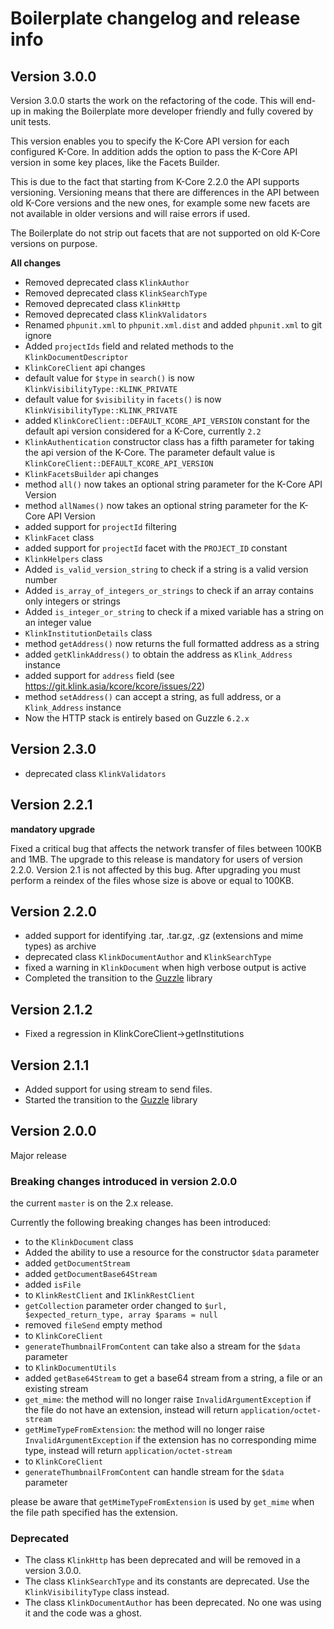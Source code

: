 # Boilerplate changelog and release info

## Version 3.0.0

Version 3.0.0 starts the work on the refactoring of the code. This will end-up in making
the Boilerplate more developer friendly and fully covered by unit tests.

This version enables you to specify the K-Core API version for each configured K-Core. 
In addition adds the option to pass the K-Core API version in some key places, like the 
Facets Builder. 

This is due to the fact that starting from K-Core 2.2.0 the API supports versioning. Versioning 
means that there are differences in the API between old K-Core versions and the new ones, for 
example some new facets are not available in older versions and will raise errors if used.

The Boilerplate do not strip out facets that are not supported on old K-Core versions on purpose. 

**All changes**

- Removed deprecated class `KlinkAuthor`
- Removed deprecated class `KlinkSearchType`
- Removed deprecated class `KlinkHttp`
- Removed deprecated class `KlinkValidators`
- Renamed `phpunit.xml` to `phpunit.xml.dist` and added `phpunit.xml` to git ignore  
- Added `projectIds` field and related methods to the `KlinkDocumentDescriptor`
- `KlinkCoreClient` api changes
 - default value for `$type` in `search()` is now `KlinkVisibilityType::KLINK_PRIVATE`
 - default value for `$visibility` in `facets()` is now `KlinkVisibilityType::KLINK_PRIVATE`
 - added `KlinkCoreClient::DEFAULT_KCORE_API_VERSION` constant for the default api version considered 
   for a K-Core, currently `2.2`
- `KlinkAuthentication` constructor class has a fifth parameter for taking the api version of the K-Core.
  The parameter default value is `KlinkCoreClient::DEFAULT_KCORE_API_VERSION` 
- `KlinkFacetsBuilder` api changes
 - method `all()` now takes an optional string parameter for the K-Core API Version
 - method `allNames()` now takes an optional string parameter for the K-Core API Version
 - added support for `projectId` filtering
- `KlinkFacet` class
 - added support for `projectId` facet with the `PROJECT_ID` constant
- `KlinkHelpers` class 
 - Added `is_valid_version_string` to check if a string is a valid version number
 - Added `is_array_of_integers_or_strings` to check if an array contains only integers or strings
 - Added `is_integer_or_string` to check if a mixed variable has a string on an integer value
- `KlinkInstitutionDetails` class
 - method `getAddress()` now returns the full formatted address as a string
 - added `getKlinkAddress()` to obtain the address as `Klink_Address` instance
 - added support for `address` field (see https://git.klink.asia/kcore/kcore/issues/22)
 - method `setAddress()` can accept a string, as full address, or a `Klink_Address` instance
- Now the HTTP stack is entirely based on Guzzle `6.2.x`


## Version 2.3.0

- deprecated class `KlinkValidators`


## Version 2.2.1

**mandatory upgrade**

Fixed a critical bug that affects the network transfer of files between 100KB and 1MB. 
The upgrade to this release is mandatory for users of version 2.2.0. 
Version 2.1 is not affected by this bug. 
After upgrading you must perform a reindex of the files whose size is above or equal to 100KB.

## Version 2.2.0

- added support for identifying .tar, .tar.gz, .gz (extensions and mime types) as archive 
- deprecated class `KlinkDocumentAuthor` and `KlinkSearchType` 
- fixed a warning in `KlinkDocument` when high verbose output is active
- Completed the transition to the [Guzzle](http://docs.guzzlephp.org/en/latest/) library  

## Version 2.1.2

- Fixed a regression in KlinkCoreClient->getInstitutions

## Version 2.1.1

- Added support for using stream to send files.
- Started the transition to the [Guzzle](http://docs.guzzlephp.org/en/latest/) library 

## Version 2.0.0

Major release

### Breaking changes introduced in version 2.0.0

the current `master` is on the 2.x release.

Currently the following breaking changes has been introduced:

- to the `KlinkDocument` class
 - Added the ability to use a resource for the constructor `$data` parameter
 - added `getDocumentStream` 
 - added `getDocumentBase64Stream` 
 - added `isFile` 
- to `KlinkRestClient` and `IKlinkRestClient`
 - `getCollection` parameter order changed to `$url, $expected_return_type, array $params = null`
 - removed `fileSend` empty method
- to `KlinkCoreClient`
 - `generateThumbnailFromContent` can take also a stream for the `$data` parameter
- to `KlinkDocumentUtils`
 - added `getBase64Stream` to get a base64 stream from a string, a file or an existing stream
 - `get_mime`: the method will no longer raise `InvalidArgumentException` if the file do not have an extension, instead will return `application/octet-stream`
 - `getMimeTypeFromExtension`:  the method will no longer raise `InvalidArgumentException` if the extension has no corresponding mime type, instead will return `application/octet-stream`
- to `KlinkCoreClient`
 - `generateThumbnailFromContent` can handle stream for the `$data` parameter

please be aware that `getMimeTypeFromExtension` is used by `get_mime` when the file path specified has the extension. 

### Deprecated

- The class `KlinkHttp` has been deprecated and will be removed in a version 3.0.0.
- The class `KlinkSearchType` and its constants are deprecated. Use the `KlinkVisibilityType` class instead.
- The class `KlinkDocumentAuthor` has been deprecated. No one was using it and the code was a ghost.
